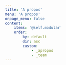 ```yaml
---
title: 'A propos'
menu: 'A propos'
onpage_menu: false
content:
    items: '@self.modular'
    order:
        by: default
        dir: asc
        custom:
            - _apropos
            - _team
---
```


